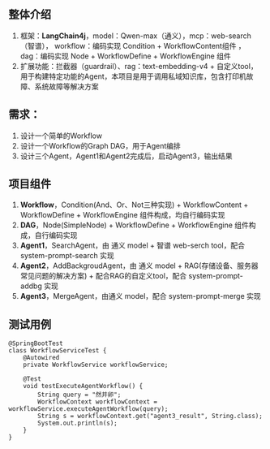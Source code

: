## 整体介绍  
1. 框架：**LangChain4j**，model：Qwen-max（通义），mcp：web-search（智谱）， workflow：编码实现 Condition + WorkflowContent组件  ，dag：编码实现 Node + WorkflowDefine + WorkflowEngine 组件
2. 扩展功能：拦截器（guardrail）、rag：text-embedding-v4 + 自定义tool，用于构建特定功能的Agent，本项目是用于调用私域知识库，包含打印机故障、系统故障等解决方案  

## 需求： 
1. 设计一个简单的Workflow
2. 设计一个Workflow的Graph DAG，用于Agent编排
3. 设计三个Agent，Agent1和Agent2完成后，启动Agent3，输出结果  

## 项目组件  

1. **Workflow**，Condition(And、Or、Not三种实现) + WorkflowContent + WorkflowDefine + WorkflowEngine 组件构成，均自行编码实现
2. **DAG**，Node(SimpleNode) + WorkflowDefine + WorkflowEngine 组件构成，自行编码实现
3. **Agent1**，SearchAgent，由 通义 model + 智谱 web-serch tool，配合 system-prompt-search 实现
4. **Agent2**，AddBackgroudAgent，由 通义 model + RAG(存储设备、服务器常见问题的解决方案) + 配合RAG的自定义tool，配合 system-prompt-addbg 实现  
5. **Agent3**，MergeAgent，由通义 model，配合 system-prompt-merge 实现  

## 测试用例
```
@SpringBootTest
class WorkflowServiceTest {
    @Autowired
    private WorkflowService workflowService;

    @Test
    void testExecuteAgentWorkflow() {
        String query = "然并卵";
        WorkflowContext workflowContext = workflowService.executeAgentWorkflow(query);
        String s = workflowContext.get("agent3_result", String.class);
        System.out.println(s);
    }
}
```
